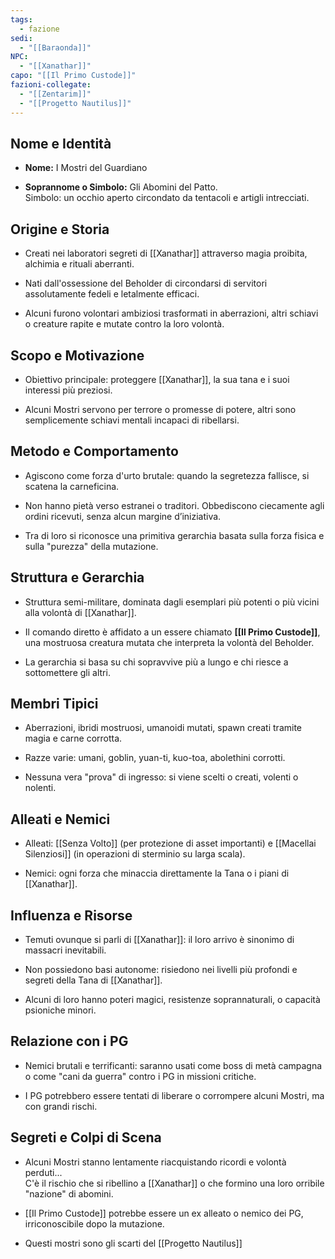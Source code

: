 ```yaml
---
tags:
  - fazione
sedi:
  - "[[Baraonda]]"
NPC:
  - "[[Xanathar]]"
capo: "[[Il Primo Custode]]"
fazioni-collegate:
  - "[[Zentarim]]"
  - "[[Progetto Nautilus]]"
---
```

## Nome e Identità

- **Nome:** I Mostri del Guardiano
     
- **Soprannome o Simbolo:** Gli Abomini del Patto.  
    Simbolo: un occhio aperto circondato da tentacoli e artigli intrecciati.
    

## Origine e Storia

- Creati nei laboratori segreti di [[Xanathar]] attraverso magia proibita, alchimia e rituali aberranti.
    
- Nati dall'ossessione del Beholder di circondarsi di servitori assolutamente fedeli e letalmente efficaci.
    
- Alcuni furono volontari ambiziosi trasformati in aberrazioni, altri schiavi o creature rapite e mutate contro la loro volontà.
    

## Scopo e Motivazione

- Obiettivo principale: proteggere [[Xanathar]], la sua tana e i suoi interessi più preziosi.
    
- Alcuni Mostri servono per terrore o promesse di potere, altri sono semplicemente schiavi mentali incapaci di ribellarsi.
    

## Metodo e Comportamento

- Agiscono come forza d'urto brutale: quando la segretezza fallisce, si scatena la carneficina.
    
- Non hanno pietà verso estranei o traditori. Obbediscono ciecamente agli ordini ricevuti, senza alcun margine d’iniziativa.
    
- Tra di loro si riconosce una primitiva gerarchia basata sulla forza fisica e sulla "purezza" della mutazione.
    

## Struttura e Gerarchia

- Struttura semi-militare, dominata dagli esemplari più potenti o più vicini alla volontà di [[Xanathar]].
    
- Il comando diretto è affidato a un essere chiamato **[[Il Primo Custode]]**, una mostruosa creatura mutata che interpreta la volontà del Beholder.
    
- La gerarchia si basa su chi sopravvive più a lungo e chi riesce a sottomettere gli altri.
    

## Membri Tipici

- Aberrazioni, ibridi mostruosi, umanoidi mutati, spawn creati tramite magia e carne corrotta.
    
- Razze varie: umani, goblin, yuan-ti, kuo-toa, abolethini corrotti.
    
- Nessuna vera "prova" di ingresso: si viene scelti o creati, volenti o nolenti.
    

## Alleati e Nemici

- Alleati: [[Senza Volto]] (per protezione di asset importanti) e [[Macellai Silenziosi]] (in operazioni di sterminio su larga scala).
    
- Nemici: ogni forza che minaccia direttamente la Tana o i piani di [[Xanathar]].
    

## Influenza e Risorse

- Temuti ovunque si parli di [[Xanathar]]: il loro arrivo è sinonimo di massacri inevitabili.
    
- Non possiedono basi autonome: risiedono nei livelli più profondi e segreti della Tana di [[Xanathar]].
    
- Alcuni di loro hanno poteri magici, resistenze soprannaturali, o capacità psioniche minori.
    

## Relazione con i PG

- Nemici brutali e terrificanti: saranno usati come boss di metà campagna o come "cani da guerra" contro i PG in missioni critiche.
    
- I PG potrebbero essere tentati di liberare o corrompere alcuni Mostri, ma con grandi rischi.
    

## Segreti e Colpi di Scena

- Alcuni Mostri stanno lentamente riacquistando ricordi e volontà perduti...  
    C'è il rischio che si ribellino a [[Xanathar]] o che formino una loro orribile "nazione" di abomini.
    
- [[Il Primo Custode]] potrebbe essere un ex alleato o nemico dei PG, irriconoscibile dopo la mutazione.
- Questi mostri sono gli scarti del [[Progetto Nautilus]]
